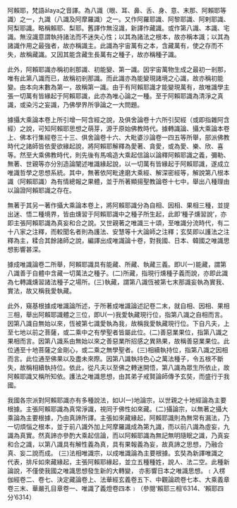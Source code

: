 

阿賴耶，梵語ālaya之音譯。為八識（眼、耳、鼻、舌、身、意、末那、阿賴耶等識）之一，九識（八識及阿摩羅識）之一。又作阿羅耶識、阿黎耶識、阿剌耶識、阿梨耶識。略稱賴耶、梨耶。舊譯作無沒識，新譯作藏識。或作第八識、本識、宅識。無沒識意謂執持諸法而不迷失心性；以其為諸法之根本，故亦稱本識；以其為諸識作用之最強者，故亦稱識主。此識為宇宙萬有之本，含藏萬有，使之存而不失，故稱藏識。又因其能含藏生長萬有之種子，故亦稱種子識。

此外，阿賴耶識亦稱初剎那識、初能變、第一識。因宇宙萬物生成之最初一剎那，唯有此第八識而已，故稱初剎那識。而此識亦為能變現諸境之心識，故亦稱初能變。由本向末數為第一，故稱第一識。由于有阿賴耶識才能變現萬有，故唯識學主張一切萬有皆緣起于阿賴耶識，此亦為唯心論之一種。至于阿賴耶識為清淨之真識，或染污之妄識，乃佛學界所爭論之一大問題。

據攝大乘論本卷上所引增一阿含經之說，及俱舍論卷十六所引契經（或即指雜阿含經）之說，可知阿賴耶思想之萌芽，源于原始佛教時代。據轉識論、攝大乘論本卷上、佛本行集經卷三十三、俱舍論卷十六、大毗婆沙論卷一四五等所舉，部派佛教時代之諸師皆依愛欲緣起說，將阿賴耶解釋為愛著、貪愛，或為愛、樂、欣、喜等。然至大乘佛教時代，則先後有馬鳴造大乘起信論以論釋阿賴耶識之義，彌勒、無著、世親等亦分別造論闡述唯識緣起說，以一切萬有皆緣起于阿賴耶識，遂成立唯識哲學之思想系統。其中，無著依阿毗達磨大乘經、解深密經等，解說第八根本識（阿賴耶識）為有情總報之果體，並于所著顯揚聖教論卷十七中，舉出八種理由以論證阿賴耶識之存在。

無著于其另一著作攝大乘論本卷上，將阿賴耶識分為自相、因相、果相三種，並提出迷、悟二種境界，皆由燻習于阿賴耶識中之種子所生起，此即‘種子燻習說’，亦即主張阿賴耶識為真妄和合之說。又世親著之唯識三十頌，至唯識分流時代，有二十八家之注釋，而較聞名者則為護法、安慧等十大論師之注釋；玄奘即以護法之注釋為主，糅合其餘諸師之說，編譯出成唯識論十卷，對我國、日本、韓國之唯識思想影響甚深。

據成唯識論卷二所舉，阿賴耶識具有能藏、所藏、執藏三義。即U(一)能藏，謂第八識善于自體中含藏一切萬法之種子。(二)所藏，指現行燻種子義而說，亦即此識為七轉識燻習諸法種子之場所。(三)執藏，謂第八識恆被第七末那識妄執為實我、實法，故又稱我愛執藏。

此外，窺基根據成唯識論所述，于所著成唯識論述記卷二末，就自相、因相、果相三相，舉出阿賴耶識體之三位，即U(一)我愛執藏現行位，指第八識之自相而言。因第八識自無始以來，恆被第七識愛執為我，故稱我愛執藏現行位。下自凡夫，上至七地以前之菩薩，或二乘中之有學聖者皆屬此位。(二)善惡業果位，指第八識之果相而言。因第八識系由無始以來之善惡業所招感之異熟果，故稱善惡業果位。此位通至十地菩薩之金剛心，或二乘之無學聖者。(三)相續執持位，指第八識之因相而言。此位通至佛果以及盡未來際。因第八識執持色心之萬法種子，令五根不斷失，故稱相續執持位。依此，從凡夫以至佛之轉迷開悟，第八識為眾生所依止，故阿賴耶識又稱所知依。護法之唯識思想，由其弟子戒賢論師傳予玄奘，而盛行于我國。

我國各宗派對阿賴耶識亦有多種說法，如U(一)地論宗，以世親之十地經論為主要根據。主張阿賴耶識為真常淨識，視同于佛性如來藏。(二)攝論宗，以無著之攝大乘論為主要根據，乃由真諦所譯。主張如來藏緣起，阿賴耶識則為無常有漏法，乃一切煩惱之根本，並于前八識外加上阿摩羅識成為第九識，而以前八識為虛妄，九識為真實。然真諦亦參酌大乘起信論，而以阿賴耶識為無記無明隨眠之識，乃真妄和合之識，以第八識具有解性義為真，具有果報義為妄，故真諦之思想，乃融合真、妄二說而成。 (三)法相唯識宗，以成唯識論為主要根據。玄奘為新譯唯識之代表，排斥如來藏緣起，主張阿賴耶緣起，並立五種種姓，說人、法二空。此種新論說，不僅使我國之唯識思想發生新的大轉變， 亦影響日本之唯識思想。﹝入楞伽經卷二、卷七、決定藏論卷上、法華經玄義卷五下、中觀論疏卷七本、大乘義章卷三末、華嚴孔目章卷一、唯識了義燈卷四本﹞（參閱‘賴耶三相’6314、‘賴耶四分’6314）